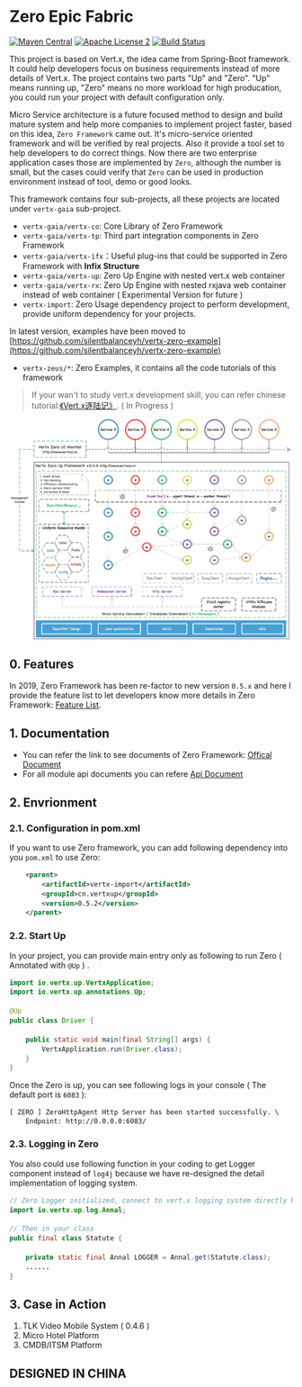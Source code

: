 # Zero Epic Fabric

[![Maven Central](https://maven-badges.herokuapp.com/maven-central/cn.vertxup/vertx-zero/badge.svg?style=plastic)](https://maven-badges.herokuapp.com/maven-central/cn.vertxup/vertx-zero/)  [![Apache License 2](https://img.shields.io/badge/license-ASF2-blue.svg)](https://www.apache.org/licenses/LICENSE-2.0.txt)  [![Build Status](https://travis-ci.org/silentbalanceyh/vertx-zero.svg?branch=master)](https://travis-ci.org/silentbalanceyh/vertx-zero) 

This project is based on Vert.x, the idea came from Spring-Boot framework. It could help developers focus on business requirements instead of more details of Vert.x. The project contains two parts "Up" and "Zero". "Up" means running up, "Zero" means no more workload for high producation, you could run your project with default configuration only.

Micro Service architecture is a future focused method to design and build mature system and help more companies to implement project faster, based on this idea, `Zero Framework` came out. It's micro-service oriented framework and will be verified by real projects. Also it provide a tool set to help developers to do correct things. Now there are two enterprise application cases those are implemented by `Zero`, although the number is small, but the cases could verify that `Zero` can be used in production environment instead of tool, demo or good looks. 

This framework contains four sub-projects, all these projects are located under `vertx-gaia` sub-project. 

* `vertx-gaia/vertx-co`: Core Library of Zero Framework
* `vertx-gaia/vertx-tp`: Third part integration components in Zero Framework
* `vertx-gaia/vertx-ifx`：Useful plug-ins that could be supported in Zero Framework with **Infix Structure**
* `vertx-gaia/vertx-up`: Zero Up Engine with nested vert.x web container
* `vertx-gaia/vertx-rx`: Zero Up Engine with nested rxjava web container instead of web container ( Experimental Version for future ) 
* `vertx-import`: Zero Usage dependency project to perform development, provide uniform dependency for your projects.

In latest version, examples have been moved to [https://github.com/silentbalanceyh/vertx-zero-example](https://github.com/silentbalanceyh/vertx-zero-example)

* `vertx-zeus/*`: Zero Examples, it contains all the code tutorials of this framework

> If your wan't to study vert.x development skill, you can refer chinese tutorial:[《Vert.x逐陆记》](https://silentbalanceyh.gitbooks.io/vert-x/content/). ( In Progress )

![](doc/image/zero-up.png)

## 0. Features 

In 2019, Zero Framework has been re-factor to new version `0.5.x` and here I provide the feature list to let developers know more details in Zero Framework: [Feature List](FEATURES.md). 

## 1. Documentation

* You can refer the link to see documents of Zero Framework: [Offical Document](DOCUMENT.md)
* For all module api documents you can refere [Api Document](DOCUMENT-API.md)

## 2. Envrionment

### 2.1. Configuration in pom.xml

If you want to use Zero framework, you can add following dependency into you `pom.xml` to use Zero:

```xml
    <parent>
        <artifactId>vertx-import</artifactId>
        <groupId>cn.vertxup</groupId>
        <version>0.5.2</version>
    </parent>
```

### 2.2. Start Up

In your project, you can provide main entry only as following to run Zero \( Annotated with `@Up` \) .

```java
import io.vertx.up.VertxApplication;
import io.vertx.up.annotations.Up;

@Up
public class Driver {

    public static void main(final String[] args) {
        VertxApplication.run(Driver.class);
    }
}
```

Once the Zero is up, you can see following logs in your console \( The default port is `6083` \):

```
[ ZERO ] ZeroHttpAgent Http Server has been started successfully. \
    Endpoint: http://0.0.0.0:6083/
```

### 2.3. Logging in Zero

You also could use following function in your coding to get Logger component instead of `log4j` because we have re-designed the detail implementation of logging system.

```java
// Zero Logger initialized, connect to vert.x logging system directly but uniform managed by zero.
import io.vertx.up.log.Annal;

// Then in your class
public final class Statute {

    private static final Annal LOGGER = Annal.get(Statute.class);
    ......
}
```

## 3. Case in Action

1. TLK Video Mobile System ( 0.4.6 )
2. Micro Hotel Platform
3. CMDB/ITSM Platform

## DESIGNED IN CHINA



